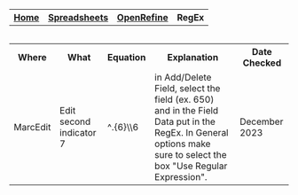 <table style="width:100%">
  <tr>
    <th><a href="home.md">Home</a></th>
    <th><a href="Spreadsheet.md">Spreadsheets</a></th>
    <th><a href="OpenRefine.md">OpenRefine</a></th>
    <th>RegEx</th>
  </tr>
<table>

<table>
	<tr>
		<th>Where</th>
		<th>What</th>
		<th>Equation</th>
		<th>Explanation</th>
		<th>Date Checked</th>
	</tr>
	<tr>
		<td>MarcEdit</td>
		<td>Edit second indicator 7</td>
		<td>^.{6}\\6</td>
		<td>in Add/Delete Field, select the field (ex. 650) and in the Field Data put in the RegEx. In General options make sure to select the box "Use Regular Expression".</td>
		<td>December 2023</td>
	</tr>
</table>